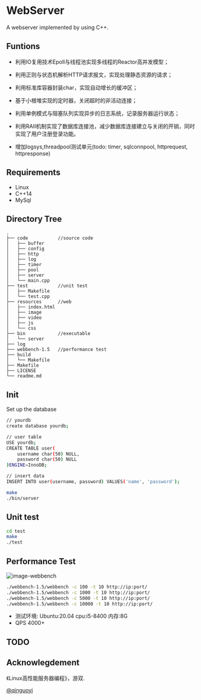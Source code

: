 # WebServer
A webserver implemented by using C++.

## Funtions
* 利用IO复用技术Epoll与线程池实现多线程的Reactor高并发模型；
* 利用正则与状态机解析HTTP请求报文，实现处理静态资源的请求；
* 利用标准库容器封装char，实现自动增长的缓冲区；
* 基于小根堆实现的定时器，关闭超时的非活动连接；
* 利用单例模式与阻塞队列实现异步的日志系统，记录服务器运行状态；
* 利用RAII机制实现了数据库连接池，减少数据库连接建立与关闭的开销，同时实现了用户注册登录功能。

* 增加logsys,threadpool测试单元(todo: timer, sqlconnpool, httprequest, httpresponse) 

## Requirements
* Linux
* C++14
* MySql

## Directory Tree
```
.
├── code           //source code
│   ├── buffer
│   ├── config
│   ├── http
│   ├── log
│   ├── timer
│   ├── pool
│   ├── server
│   └── main.cpp
├── test           //unit test
│   ├── Makefile
│   └── test.cpp
├── resources      //web
│   ├── index.html
│   ├── image
│   ├── video
│   ├── js
│   └── css
├── bin            //executable
│   └── server
├── log            
├── webbench-1.5   //performance test
├── build          
│   └── Makefile
├── Makefile
├── LICENSE
└── readme.md
```


## Init
Set up the database
```bash
// yourdb
create database yourdb;

// user table
USE yourdb;
CREATE TABLE user(
    username char(50) NULL,
    password char(50) NULL
)ENGINE=InnoDB;

// insert data
INSERT INTO user(username, password) VALUES('name', 'password');
```

```bash
make
./bin/server
```

## Unit test
```bash
cd test
make
./test
```

## Performance Test
![image-webbench](https://github.com/markparticle/WebServer/blob/master/readme.assest/%E5%8E%8B%E5%8A%9B%E6%B5%8B%E8%AF%95.png)
```bash
./webbench-1.5/webbench -c 100 -t 10 http://ip:port/
./webbench-1.5/webbench -c 1000 -t 10 http://ip:port/
./webbench-1.5/webbench -c 5000 -t 10 http://ip:port/
./webbench-1.5/webbench -c 10000 -t 10 http://ip:port/
```
* 测试环境: Ubuntu:20.04 cpu:i5-8400 内存:8G 
* QPS 4000+

## TODO


## Acknowlegdement
《Linux高性能服务器编程》，游双.

[@qinguoyi](https://github.com/qinguoyi/TinyWebServer)
